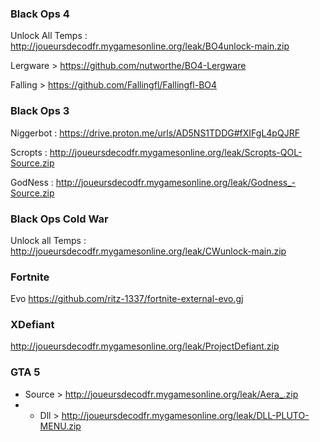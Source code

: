 

### Black Ops 4
Unlock All Temps : 
http://joueursdecodfr.mygamesonline.org/leak/BO4unlock-main.zip

Lergware >
https://github.com/nutworthe/BO4-Lergware

Falling > https://github.com/Fallingfl/Fallingfl-BO4
### Black Ops 3 
Niggerbot : 
https://drive.proton.me/urls/AD5NS1TDDG#fXIFgL4pQJRF

Scropts : 
http://joueursdecodfr.mygamesonline.org/leak/Scropts-QOL-Source.zip

GodNess : 
http://joueursdecodfr.mygamesonline.org/leak/Godness_-Source.zip

### Black Ops Cold War
Unlock all Temps :
http://joueursdecodfr.mygamesonline.org/leak/CWunlock-main.zip

### Fortnite 
Evo
https://github.com/ritz-1337/fortnite-external-evo.gj

### XDefiant
http://joueursdecodfr.mygamesonline.org/leak/ProjectDefiant.zip

### GTA 5

- Source > http://joueursdecodfr.mygamesonline.org/leak/Aera_.zip
- - Dll > http://joueursdecodfr.mygamesonline.org/leak/DLL-PLUTO-MENU.zip
